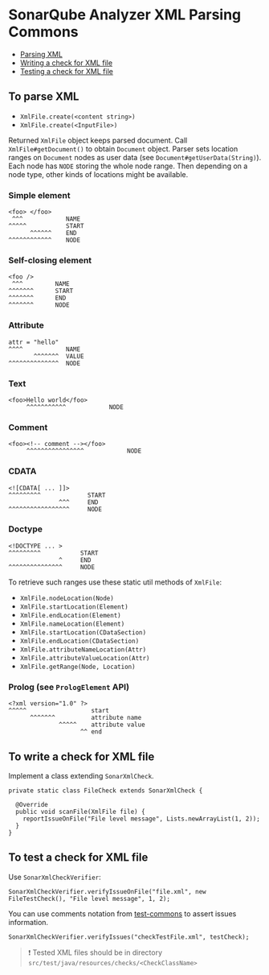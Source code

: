 SonarQube Analyzer XML Parsing Commons
=========================

* [Parsing XML](#parsing)
* [Writing a check for XML file](#writingCheck)
* [Testing a check for XML file](#testingCheck)


## <a name="parsing"></a>To parse XML

* `XmlFile.create(<content string>)`
* `XmlFile.create(<InputFile>)`
 
Returned `XmlFile` object keeps parsed document. Call `XmlFile#getDocument()` to obtain `Document` object. Parser sets location ranges on `Document` nodes as user data (see `Document#getUserData(String)`).
Each node has `NODE` storing the whole node range.
Then depending on a node type, other kinds of locations might be available.

### Simple element
```
<foo> </foo>
 ^^^            NAME
^^^^^           START
      ^^^^^^    END
^^^^^^^^^^^^    NODE
```

### Self-closing element
```
<foo />
 ^^^         NAME
^^^^^^^      START
^^^^^^^      END
^^^^^^^      NODE
```

### Attribute
```
attr = "hello"
^^^^            NAME
       ^^^^^^^  VALUE
^^^^^^^^^^^^^^  NODE
```

### Text
```
<foo>Hello world</foo>
     ^^^^^^^^^^^            NODE
```

### Comment
```
<foo><!-- comment --></foo>
     ^^^^^^^^^^^^^^^^            NODE
```

### CDATA
```
<![CDATA[ ... ]]>
^^^^^^^^^             START
              ^^^     END
^^^^^^^^^^^^^^^^^     NODE
```

### Doctype
```
<!DOCTYPE ... >
^^^^^^^^^           START
              ^     END
^^^^^^^^^^^^^^^     NODE
```

To retrieve such ranges use these static util methods of `XmlFile`:
* `XmlFile.nodeLocation(Node)`
* `XmlFile.startLocation(Element)`
* `XmlFile.endLocation(Element)`
* `XmlFile.nameLocation(Element)`
* `XmlFile.startLocation(CDataSection)`
* `XmlFile.endLocation(CDataSection)`
* `XmlFile.attributeNameLocation(Attr)`
* `XmlFile.attributeValueLocation(Attr)`
* `XmlFile.getRange(Node, Location)`

### Prolog (see `PrologElement` API)
```
<?xml version="1.0" ?>
^^^^^                  start
      ^^^^^^^          attribute name
              ^^^^^    attribute value
                    ^^ end
```


## <a name="writingCheck"></a>To write a check for XML file
Implement a class extending `SonarXmlCheck`.

```
private static class FileCheck extends SonarXmlCheck {

  @Override
  public void scanFile(XmlFile file) {
    reportIssueOnFile("File level message", Lists.newArrayList(1, 2));
  }
}
```

## <a name="testingCheck"></a>To test a check for XML file
Use `SonarXmlCheckVerifier`:
```
SonarXmlCheckVerifier.verifyIssueOnFile("file.xml", new FileTestCheck(), "File level message", 1, 2);
```

You can use comments notation from [test-commons](../test-commons) to assert issues information.
```
SonarXmlCheckVerifier.verifyIssues("checkTestFile.xml", testCheck);
```

> :exclamation: Tested XML files should be in directory `src/test/java/resources/checks/<CheckClassName>`
